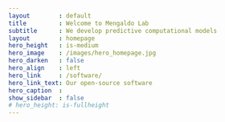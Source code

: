 ```yaml
---
layout        : default
title         : Welcome to Mengaldo Lab
subtitle      : We develop predictive computational models
layout        : homepage
hero_height   : is-medium
hero_image    : /images/hero_homepage.jpg
hero_darken   : false
hero_align    : left
hero_link     : /software/
hero_link_text: Our open-source software
hero_caption  :
show_sidebar  : false
# hero_height: is-fullheight
---
```

